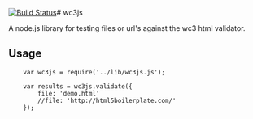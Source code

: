 
[![Build Status](https://secure.travis-ci.org/thomasdavis/wc3js.png?branch=master)](http://travis-ci.org/thomasdavis/wc3js)# wc3js

A node.js library for testing files or url's against the wc3 html validator.

## Usage

		var wc3js = require('../lib/wc3js.js');

		var results = wc3js.validate({
			file: 'demo.html'
			//file: 'http://html5boilerplate.com/'
		});




<img alt="Clicky" width="1" height="1" src="//in.getclicky.com/66606907ns.gif" />
